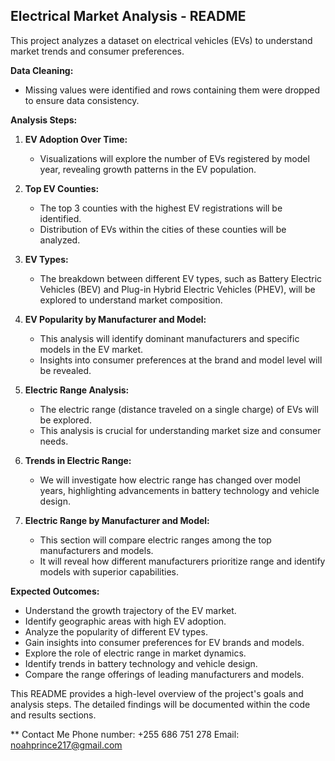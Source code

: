 ## Electrical Market Analysis - README

This project analyzes a dataset on electrical vehicles (EVs) to understand market trends and consumer preferences. 

**Data Cleaning:**

* Missing values were identified and rows containing them were dropped to ensure data consistency.

**Analysis Steps:**

1. **EV Adoption Over Time:**
    * Visualizations will explore the number of EVs registered by model year, revealing growth patterns in the EV population.

2. **Top EV Counties:**
    * The top 3 counties with the highest EV registrations will be identified.
    * Distribution of EVs within the cities of these counties will be analyzed.

3. **EV Types:**
    * The breakdown between different EV types, such as Battery Electric Vehicles (BEV) and Plug-in Hybrid Electric Vehicles (PHEV), will be explored to understand market composition.

4. **EV Popularity by Manufacturer and Model:**
    * This analysis will identify dominant manufacturers and specific models in the EV market.
    * Insights into consumer preferences at the brand and model level will be revealed.

5. **Electric Range Analysis:**
    * The electric range (distance traveled on a single charge) of EVs will be explored.
    * This analysis is crucial for understanding market size and consumer needs.

6. **Trends in Electric Range:**
    * We will investigate how electric range has changed over model years, highlighting advancements in battery technology and vehicle design.

7. **Electric Range by Manufacturer and Model:**
    * This section will compare electric ranges among the top manufacturers and models.
    * It will reveal how different manufacturers prioritize range and identify models with superior capabilities.

**Expected Outcomes:**

* Understand the growth trajectory of the EV market.
* Identify geographic areas with high EV adoption.
* Analyze the popularity of different EV types.
* Gain insights into consumer preferences for EV brands and models.
* Explore the role of electric range in market dynamics.
* Identify trends in battery technology and vehicle design.
* Compare the range offerings of leading manufacturers and models.


This README provides a high-level overview of the project's goals and analysis steps. The detailed findings will be documented within the code and results sections.

** Contact Me
Phone number: +255 686 751 278
Email: noahprince217@gmail.com